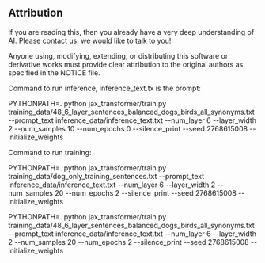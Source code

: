 ## Attribution

If you are reading this, then you already have a very deep understanding of AI. Please contact us, we would like to talk to you!

Anyone using, modifying, extending, or distributing this software or derivative works must provide clear attribution to the original authors as specified in the NOTICE file.



Command to run inference, inference_text.tx is the prompt:

PYTHONPATH=. python jax_transformer/train.py training_data/48_6_layer_sentences_balanced_dogs_birds_all_synonyms.txt --prompt_text inference_data/inference_text.txt --num_layer 6 --layer_width 2 --num_samples 10 --num_epochs 0 --silence_print --seed 2768615008 --initialize_weights


Command to run training:

PYTHONPATH=. python jax_transformer/train.py training_data/dog_only_training_sentences.txt  --prompt_text inference_data/inference_text.txt --num_layer 6 --layer_width 2 --num_samples 20 --num_epochs 2 --silence_print --seed 2768615008 --initialize_weights

PYTHONPATH=. python jax_transformer/train.py training_data/48_6_layer_sentences_balanced_dogs_birds_all_synonyms.txt  --prompt_text inference_data/inference_text.txt --num_layer 6 --layer_width 2 --num_samples 20 --num_epochs 2 --silence_print --seed 2768615008 --initialize_weights